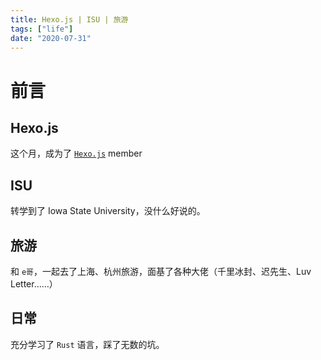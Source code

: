 ```yaml
---
title: Hexo.js | ISU | 旅游
tags: ["life"]
date: "2020-07-31"
---
```

# 前言

## Hexo.js

这个月，成为了 [`Hexo.js`](https://github.com/hexojs/hexo) member

## ISU

转学到了 Iowa State University，没什么好说的。

## 旅游

和 `e哥`，一起去了上海、杭州旅游，面基了各种大佬（千里冰封、迟先生、Luv Letter……）

## 日常

充分学习了 `Rust` 语言，踩了无数的坑。
